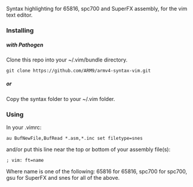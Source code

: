 Syntax highlighting for 65816, spc700 and SuperFX assembly, for the vim text editor.

### Installing
##### with Pathogen
Clone this repo into your ~/.vim/bundle directory.
```
git clone https://github.com/ARM9/armv4-syntax-vim.git
```
##### or
Copy the syntax folder to your ~/.vim folder.

### Using
In your .vimrc:
```
au BufNewFile,BufRead *.asm,*.inc set filetype=snes
```
and/or put this line near the top or bottom of your assembly file(s):
```
; vim: ft=name
```
Where name is one of the following: 65816 for 65816, spc700 for spc700, gsu for SuperFX and snes for all of the above.

